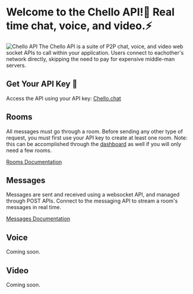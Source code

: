 # Welcome to the Chello API!:wave: Real time chat, voice, and video.:zap:

<img src="https://styviostorage.blob.core.windows.net/styviofilecontainer/logoBanner.png" alt="Chello API"> 
The Chello API is a suite of P2P chat, voice, and video web socket APIs to call within your application.  Users connect to eachother's network directly, skipping the need to pay for expensive middle-man servers.

## Get Your API Key :key:

Access the API using your API key: <a href="https://www.chello.chat/">Chello.chat</a>

## Rooms

All messages must go through a room.  Before sending any other type of request, you must first use your API key to create at least one room.  Note: this can be accomplished through the <a href="https://www.chello.chat/login/">dashboard</a> as well if you will only need a few rooms.
<div><a href="https://github.com/Chello-Chat/ChelloAPI/blob/main/Rooms.md">Rooms Documentation</a></div>

## Messages

Messages are sent and received using a websocket API, and managed through POST APIs.  Connect to the messaging API to stream a room's messages in real time.
<div><a href="https://github.com/Chello-Chat/ChelloAPI/blob/main/Messages.md">Messages Documentation</a></div>

## Voice

Coming soon.

## Video

Coming soon.
